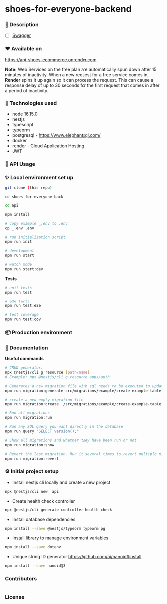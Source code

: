 # shoes-for-everyone-backend

### 📖 Description

  + [ ] [Swagger](https://TODO)

### ❤️ Available on

https://api-shoes-ecommerce.onrender.com

**Note:** Web Services on the free plan are automatically spun down after 15 minutes of inactivity. When a new request for a free service comes in, **Render** spins it up again so it can process the request. This can cause a response delay of up to 30 seconds for the first request that comes in after a period of inactivity.

### 🔧 Technologies used
- node 16.15.0
- nestjs
- typescript
- typeorm
- postgresql - https://www.elephantsql.com/
- docker
- render - Cloud Application Hosting
- JWT

### 🏁 API Usage

### ✨ Local environment set up

```bash
git clone (this repo)

cd shoes-for-everyone-back

cd api

npm install

# copy example _.env to .env
cp _.env .env

# run initialization script
npm run init

# development
npm run start

# watch mode
npm run start:dev
```
**Tests**
```bash
# unit tests
npm run test

# e2e tests
npm run test:e2e

# test coverage
npm run test:cov
```

### 📦 Production environment

### 📝 Documentation

**Useful commands**

```bash
# CRUD generator:
npx @nestjs/cli g resource [path/name]
# Example: npx @nestjs/cli g resource apps/auth

# Generates a new migration file with sql needs to be executed to update schema
npm run migration:generate src/migrations/example/create-example-table

# create a new empty migration file
npm run migration:create ./src/migrations/example/create-example-table

# Run all migrations
npm run migration:run

# Run any SQL query you want directly in the database
npm run query "SELECT version();"

# Show all migrations and whether they have been run or not
npm run migration:show

# Revert the last migration. Run it several times to revert multiple migrations
npm run migration:revert
```

### ⚙️ Initial project setup
- Install nestjs cli locally and create a new project

```bash
npx @nestjs/cli new  api
```

- Create health check controller

```bash
npx @nestjs/cli generate controller health-check
```

- Install database dependencies

```bash
npm install --save @nestjs/typeorm typeorm pg
```
- Install library to manage environment variables

```bash
npm install --save dotenv
```

- Unique string ID generator
https://github.com/ai/nanoid#install
```bash
npm install --save nanoid@3
```

### Contributors
<a href="https://github.com/CarlosEduardoBotero/shoes-for-everyone-back/graphs/contributors"><img src=""/></a>


### License
